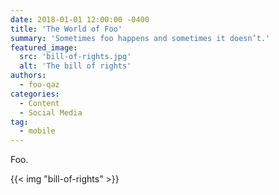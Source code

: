 ```yaml
---
date: 2018-01-01 12:00:00 -0400
title: 'The World of Foo'
summary: 'Sometimes foo happens and sometimes it doesn’t.'
featured_image:
  src: 'bill-of-rights.jpg'
  alt: 'The bill of rights'
authors:
  - foo-qaz
categories:
  - Content
  - Social Media
tag:
  - mobile
---
```


Foo.

{{< img "bill-of-rights" >}}
